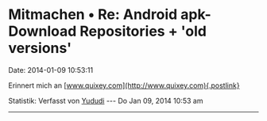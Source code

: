 Mitmachen • Re: Android apk-Download Repositories + \'old versions\'
====================================================================

Date: 2014-01-09 10:53:11

Erinnert mich an [www.quixey.com](http://www.quixey.com){.postlink}

Statistik: Verfasst von
[Yududi](http://forum.yacy-websuche.de/memberlist.php?mode=viewprofile&u=9077)
--- Do Jan 09, 2014 10:53 am

------------------------------------------------------------------------

